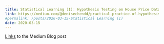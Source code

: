 ```yaml
---
title: Statistical Learning (I): Hypothesis Testing on House Price Dataset
link: https://medium.com/@denisechendd/practical-practice-of-hypothesis-testing-on-house-price-dataset-1fb169bc04ee
#permalink: /posts/2020-03-15-Statistical Learning (I)
date: 2020-03-15
---
```

[Links](https://medium.com/@denisechendd/practical-practice-of-hypothesis-testing-on-house-price-dataset-1fb169bc04ee) to the Medium Blog post
